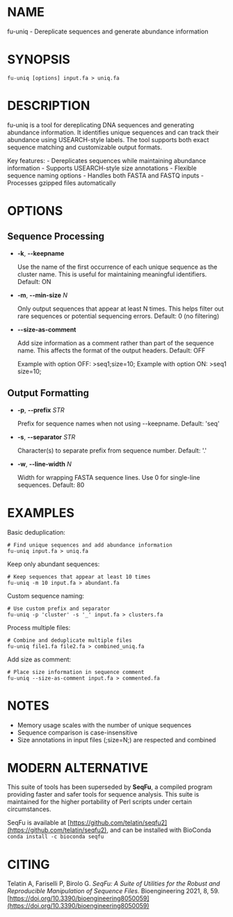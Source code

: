 # NAME

fu-uniq - Dereplicate sequences and generate abundance information

# SYNOPSIS

    fu-uniq [options] input.fa > uniq.fa

# DESCRIPTION

fu-uniq is a tool for dereplicating DNA sequences and generating abundance
information. It identifies unique sequences and can track their abundance
using USEARCH-style labels. The tool supports both exact sequence matching
and customizable output formats.

Key features:
\- Dereplicates sequences while maintaining abundance information
\- Supports USEARCH-style size annotations
\- Flexible sequence naming options
\- Handles both FASTA and FASTQ inputs
\- Processes gzipped files automatically

# OPTIONS

## Sequence Processing

- **-k**, **--keepname**

    Use the name of the first occurrence of each unique sequence as the cluster name.
    This is useful for maintaining meaningful identifiers. Default: ON

- **-m**, **--min-size** _N_

    Only output sequences that appear at least N times. This helps filter out
    rare sequences or potential sequencing errors. Default: 0 (no filtering)

- **--size-as-comment**

    Add size information as a comment rather than part of the sequence name.
    This affects the format of the output headers. Default: OFF

    Example with option OFF:
        >seq1;size=10;
    Example with option ON:
        >seq1    size=10;

## Output Formatting

- **-p**, **--prefix** _STR_

    Prefix for sequence names when not using --keepname. Default: 'seq'

- **-s**, **--separator** _STR_

    Character(s) to separate prefix from sequence number. Default: '.'

- **-w**, **--line-width** _N_

    Width for wrapping FASTA sequence lines. Use 0 for single-line sequences.
    Default: 80

# EXAMPLES

Basic deduplication:

    # Find unique sequences and add abundance information
    fu-uniq input.fa > uniq.fa

Keep only abundant sequences:

    # Keep sequences that appear at least 10 times
    fu-uniq -m 10 input.fa > abundant.fa

Custom sequence naming:

    # Use custom prefix and separator
    fu-uniq -p 'cluster' -s '_' input.fa > clusters.fa

Process multiple files:

    # Combine and deduplicate multiple files
    fu-uniq file1.fa file2.fa > combined_uniq.fa

Add size as comment:

    # Place size information in sequence comment
    fu-uniq --size-as-comment input.fa > commented.fa

# NOTES

- Memory usage scales with the number of unique sequences
- Sequence comparison is case-insensitive
- Size annotations in input files (;size=N;) are respected and combined

# MODERN ALTERNATIVE

This suite of tools has been superseded by **SeqFu**, a compiled
program providing faster and safer tools for sequence analysis.
This suite is maintained for the higher portability of Perl scripts
under certain circumstances.

SeqFu is available at [https://github.com/telatin/seqfu2](https://github.com/telatin/seqfu2), and
can be installed with BioConda `conda install -c bioconda seqfu`

# CITING

Telatin A, Fariselli P, Birolo G.
_SeqFu: A Suite of Utilities for the Robust and Reproducible Manipulation of Sequence Files_.
Bioengineering 2021, 8, 59. [https://doi.org/10.3390/bioengineering8050059](https://doi.org/10.3390/bioengineering8050059)
